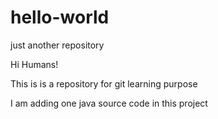 # hello-world
just another repository

Hi Humans!

This is is a repository for git learning purpose

I am adding one java source code in this project

